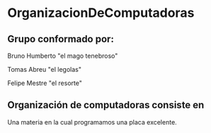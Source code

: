 # **OrganizacionDeComputadoras**
## Grupo conformado por:

Bruno Humberto "el mago tenebroso" 

Tomas Abreu "el legolas"

Felipe Mestre "el resorte" 
## Organización de computadoras consiste en
Una materia en la cual programamos una placa excelente.
